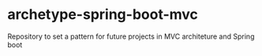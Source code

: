 # archetype-spring-boot-mvc
Repository to set a pattern for future projects in MVC architeture and Spring boot
